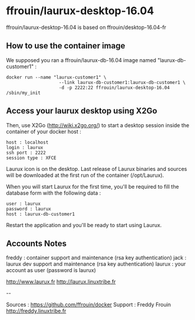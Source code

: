 # ffrouin/laurux-desktop-16.04

ffrouin/laurux-desktop-16.04 is based on ffrouin/desktop-16.04-fr

## How to use the container image

We supposed you ran a ffrouin/laurux-db-16.04 image named "laurux-db-customer1" :

	docker run --name "laurux-customer1" \
						--link laurux-db-customer1:laurux-db-customer1 \
						-d -p 2222:22 ffrouin/laurux-desktop-16.04 /sbin/my_init

## Access your laurux desktop using X2Go

Then, use X2Go (http://wiki.x2go.org/) to start a desktop session inside the container of your docker host :

	host : localhost
	login : laurux
	ssh port : 2222
	session type : XFCE

Laurux icon is on the desktop. Last release of Laurux binaries and sources will be downloaded at the first run of the container (/opt/Laurux).

When you will start Laurux for the first time, you'll be required to fill the database form with the following data :

	user : laurux
	password : laurux
	host : laurux-db-customer1

Restart the application and you'll be ready to start using Laurux.

## Accounts Notes
freddy : container support and maintenance (rsa key authentication)
jack : laurux dev support and maintenance (rsa key authentication)
laurux : your account as user (password is laurux)

http://www.laurux.fr
http://laurux.linuxtribe.fr

--

Sources : https://github.com/ffrouin/docker
Support : Freddy Frouin http://freddy.linuxtribe.fr
